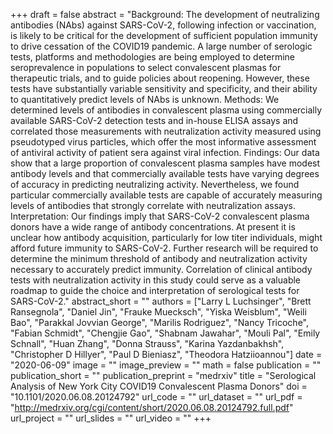 +++
draft = false
abstract = "Background: The development of neutralizing antibodies (NAbs) against SARS-CoV-2, following infection or vaccination, is likely to be critical for the development of sufficient population immunity to drive cessation of the COVID19 pandemic. A large number of serologic tests, platforms and methodologies are being employed to determine seroprevalence in populations to select convalescent plasmas for therapeutic trials, and to guide policies about reopening. However, these tests have substantially variable sensitivity and specificity, and their ability to quantitatively predict levels of NAbs is unknown. Methods: We determined levels of antibodies in convalescent plasma using commercially available SARS-CoV-2 detection tests and in-house ELISA assays and correlated those measurements with neutralization activity measured using pseudotyped virus particles, which offer the most informative assessment of antiviral activity of patient sera against viral infection. Findings: Our data show that a large proportion of convalescent plasma samples have modest antibody levels and that commercially available tests have varying degrees of accuracy in predicting neutralizing activity. Nevertheless, we found particular commercially available tests are capable of accurately measuring levels of antibodies that strongly correlate with neutralization assays. Interpretation: Our findings imply that SARS-CoV-2 convalescent plasma donors have a wide range of antibody concentrations. At present it is unclear how antibody acquisition, particularly for low titer individuals, might afford future immunity to SARS-CoV-2. Further research will be required to determine the minimum threshold of antibody and neutralization activity necessary to accurately predict immunity. Correlation of clinical antibody tests with neutralization activity in this study could serve as a valuable roadmap to guide the choice and interpretation of serological tests for SARS-CoV-2."
abstract_short = ""
authors = ["Larry L Luchsinger", "Brett Ransegnola", "Daniel Jin", "Frauke Muecksch", "Yiska Weisblum", "Weili Bao", "Parakkal Jovvian George", "Marilis Rodriguez", "Nancy Tricoche", "Fabian Schmidt", "Chengjie Gao", "Shabnam Jawahar", "Mouli Pal", "Emily Schnall", "Huan Zhang", "Donna Strauss", "Karina Yazdanbakhsh", "Christopher D Hillyer", "Paul D Bieniasz", "Theodora Hatziioannou"]
date = "2020-06-09"
image = ""
image_preview = ""
math = false
publication = ""
publication_short = ""
publication_preprint = "medrxiv"
title = "Serological Analysis of New York City COVID19 Convalescent Plasma Donors"
doi = "10.1101/2020.06.08.20124792"
url_code = ""
url_dataset = ""
url_pdf = "http://medrxiv.org/cgi/content/short/2020.06.08.20124792.full.pdf"
url_project = ""
url_slides = ""
url_video = ""
+++